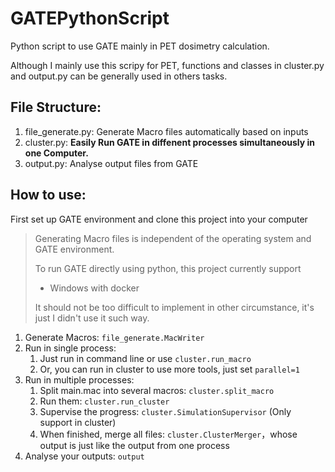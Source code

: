 # GATEPythonScript

Python script to use GATE mainly in PET dosimetry calculation.

Although I mainly use this scripy for PET, functions and classes in cluster.py and output.py can be generally used in others tasks.

## File Structure:

1. file_generate.py: Generate Macro files automatically based on inputs
2. cluster.py: **Easily Run GATE in diffenent processes simultaneously in one Computer.**
3. output.py: Analyse output files from GATE

## How to use:

First set up GATE environment and clone this project into your computer

> Generating Macro files is independent of the operating system and GATE environment.
>
> To run GATE directly using python, this project currently support
>
> - Windows with docker
>
> It should not be too difficult to implement in other circumstance, it's just I didn't use it such way.

1. Generate Macros: `file_generate.MacWriter`
2. Run in single process:
   1. Just run in command line or use `cluster.run_macro`
   2. Or, you can run in cluster to use more tools, just set `parallel=1`
3. Run in multiple processes:
   1. Split main.mac into several macros: `cluster.split_macro`
   2. Run them:  `cluster.run_cluster`
   3. Supervise the progress: `cluster.SimulationSupervisor` (Only support in cluster)
   4. When finished, merge all files: `cluster.ClusterMerger`，whose output is just like the output from one process
4. Analyse your outputs: `output`

